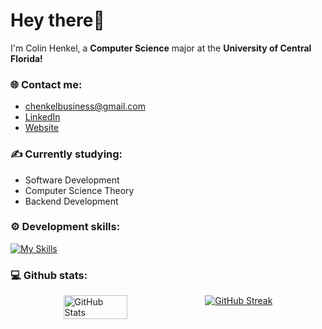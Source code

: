 # Hey there👋

I'm Colin Henkel, a **Computer Science** major at the **University of Central Florida!**

### 🌐 Contact me:

- chenkelbusiness@gmail.com
- [LinkedIn](https://www.linkedin.com/in/colin-henkel/)
- [Website](https://colinhenkel.github.io)

### ✍️ Currently studying:

- Software Development
- Computer Science Theory
- Backend Development

### ⚙️ Development skills:

[![My Skills](https://skillicons.dev/icons?i=c,cs,cpp,java,kotlin,python,php,js,ts,aws,azure,mongodb,mysql,react,express,nodejs,git,postgres&perline=9)](https://skillicons.dev)

### 💻 Github stats:

<div style="display: flex; justify-content: center;">
    <img src="https://github-readme-stats.vercel.app/api?username=ColinHenkel&show_icons=true&theme=radical" alt="GitHub Stats" style="width: 45%;">
    <a href="https://git.io/streak-stats"><img src="https://github-readme-streak-stats.herokuapp.com?user=ColinHenkel&theme=highcontrast&hide_border=true" alt="GitHub Streak" /></a>
</div>
